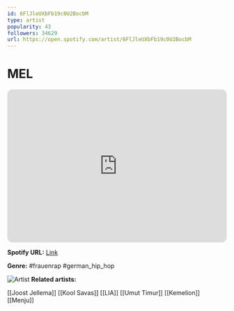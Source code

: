 ```yaml
---
id: 6FlJleUXbFb19c0U2BocbM
type: artist
popularity: 43
followers: 34629
url: https://open.spotify.com/artist/6FlJleUXbFb19c0U2BocbM
---
```

# MEL

<iframe style="border-radius:12px" src="https://open.spotify.com/embed/artist/6FlJleUXbFb19c0U2BocbM" width="100%" height="352" frameBorder="0" allowfullscreen="" allow="autoplay; clipboard-write; encrypted-media; fullscreen; picture-in-picture" loading="lazy"></iframe>

**Spotify URL:** [Link](https://open.spotify.com/artist/6FlJleUXbFb19c0U2BocbM)

**Genre:**  #frauenrap #german_hip_hop

![Artist](https://i.scdn.co/image/ab6761610000e5eb2be2188079da9668151ac890)
**Related artists:**

[[Joost Jellema]]
[[Kool Savas]]
[[LIA]]
[[Umut Timur]]
[[Kemelion]]
[[Menju]]
